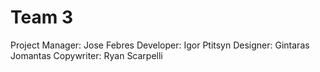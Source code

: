 Team 3
=====
Project Manager: Jose Febres
Developer: Igor Ptitsyn
Designer: Gintaras Jomantas
Copywriter: Ryan Scarpelli
